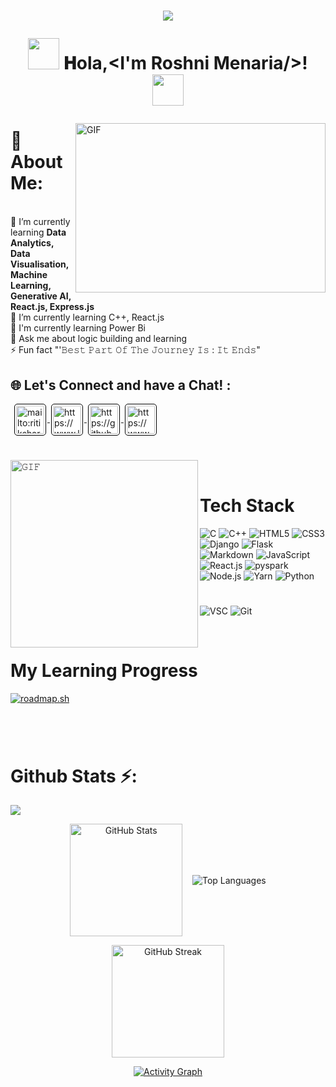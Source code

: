 <h1 align="center">
 <img src="https://cdn.sanity.io/images/tlr8oxjg/production/b2f77e26f28685a51fb7686a39d97a526e03edc3-1456x816.png?w=3840&q=100&fit=clip&auto=format"/>
 
<!--<img src="https://user-images.githubusercontent.com/48784001/203785020-2b4826c1-7ddb-4de8-b65b-ebf6e04c5290.jpeg">-->
<!--<img style="display: block;-webkit-user-select: none;margin: auto;cursor: zoom-in;background-color: hsl(0, 0%, 90%);transition: background-color 300ms;" src="https://user-images.githubusercontent.com/74038190/242390524-0c7eb6ed-663b-4ce4-bfbd-18239a38ba1b.gif" max-width: 100%;>-->

<img src="https://user-images.githubusercontent.com/74038190/213844263-a8897a51-32f4-4b3b-b5c2-e1528b89f6f3.png" width="50px" /> 𝐇ola,&lt;I'm Roshni Menaria/&gt;! <img src="https://user-images.githubusercontent.com/74038190/213844263-a8897a51-32f4-4b3b-b5c2-e1528b89f6f3.png" width="50px" />

</h1>

<img align="right"  height="271" width="400" alt="GIF" src="https://camo.githubusercontent.com/c894cf20fe968187ad03947eb5afcf6871812a4aa3866a0b21dc08305653efbb/68747470733a2f2f63646e2e766964656f706c617374792e636f6d2f616e696d6174696f6e2f6d69646e696768742d636f64696e672d6c6174652d6e696768742d73657373696f6e2d6c6f66692d616e696d6174696f6e2d73746f636b2d616e696d6174696f6e2d35313931372d31303234783537362e6a7067"/>

# 💫 About Me:
 <br />👯 I’m currently learning **Data Analytics, Data Visualisation, Machine Learning, Generative AI, React.js, Express.js**<br />🌱 I’m currently learning C++,  React.js <br /> 🌱 I'm currently learning Power Bi<br>💬 Ask me about logic building and learning <br />⚡ Fun fact "'𝙱𝚎𝚜𝚝 𝙿𝚊𝚛𝚝 𝙾𝚏 𝚃𝚑𝚎 𝙹𝚘𝚞𝚛𝚗𝚎𝚢 𝙸𝚜 : 𝙸𝚝 𝙴𝚗𝚍𝚜"


## 🌐 Let's Connect and have a Chat! :

<p align="left" style='margin: 16px 4px 8px;'>
    <a href="mailto:roshnimenaria@gmail.com" target="_blank" rel="noreferrer">
    <img align="center" src="https://www.vectorlogo.zone/logos/gmail/gmail-icon.svg" alt="mailto:ritiksharma0405@gmail.com" height="45" width="45" style="background: #ffffff; border-radius: 5px; border: 1px solid #000000; margin: 0 2px; padding: 2px;" />   
    </a>
    <a href="https://www.linkedin.com/in/roshni-menaria-0a9282257" target="_blank" rel="noreferrer">
        <img align="center" src="https://www.vectorlogo.zone/logos/linkedin/linkedin-icon.svg" alt="https://www.linkedin.com/in/ritiksharma-code/" height="45" width="45" style="background: #ffffff; border-radius: 5px; border: 1px solid #000000; margin: 0 2px; padding: 2px;" />
    </a>
  <a href="https://github.com/Roshni568" target="_blank" rel="noreferrer">
        <img align="center" src="https://upload.wikimedia.org/wikipedia/commons/thumb/2/24/Github_logo_svg.svg/600px-Github_logo_svg.svg.png?20230420150203" alt="https://github.com/ritiksharma-code" height="45" width="45" style="background: #ffffff; border-radius: 5px; border: 1px solid #000000; margin: 0 2px; padding: 2px;" />
    </a>
  <a href="https://www.codechef.com/users/roshnimenaria" target="_blank" rel="noreferrer">
        <img align="center" src="https://images.crunchbase.com/image/upload/c_lpad,h_256,w_256,f_auto,q_auto:eco,dpr_1/zruiknbedz8yqafxbazb" alt="https://www.codechef.com/users/ritik_sharma45" height="45" width="45" style="background: #ffffff; border-radius: 5px; border: 1px solid #000000; margin: 0 2px; padding: 2px;" />
    </a>
</p>

#

<img align="left" height="300px" width="300px" alt="𝙶𝙸𝙵" src="https://user-images.githubusercontent.com/74038190/221352989-518609ab-b4d1-459e-929f-a08cd2bd9b3c.gif"/>
<br/>

<h1>Tech Stack</h1>

![C](https://img.shields.io/badge/c-%2300599C.svg?style=for-the-badge&logo=c&logoColor=white)
![C++](https://img.shields.io/badge/C%2B%2B-00599C?style=for-the-badge&logo=c%2B%2B&logoColor=white) 
![HTML5](https://img.shields.io/badge/html5-%23E34F26.svg?style=for-the-badge&logo=html5&logoColor=white) 
![CSS3](https://img.shields.io/badge/css3-%231572B6.svg?style=for-the-badge&logo=css3&logoColor=white)  
![Django](https://img.shields.io/badge/Django-092E20?style=for-the-badge&logo=django&logoColor=white) 
![Flask](https://img.shields.io/badge/Flask-000000?style=for-the-badge&logo=flask&logoColor=white) 
![Markdown](https://img.shields.io/badge/Markdown-000000?style=for-the-badge&logo=markdown&logoColor=white) 
![JavaScript](https://img.shields.io/badge/javascript-%23323330.svg?style=for-the-badge&logo=javascript&logoColor=%23F7DF1E) 
![React.js](https://img.shields.io/badge/react-%2320232a.svg?style=for-the-badge&logo=react&logoColor=%2361DAFB) 
![pyspark](https://img.shields.io/badge/Express.js-404D59?style=for-the-badge) 
![Node.js](https://img.shields.io/badge/Node.js-43853D?style=for-the-badge&logo=node.js&logoColor=white) 
![Yarn](https://img.shields.io/badge/yarn-%232C8EBB.svg?style=for-the-badge&logo=yarn&logoColor=white) 
![Python](https://img.shields.io/badge/python-3670A0?style=for-the-badge&logo=python&logoColor=ffdd54) 



#

![VSC](https://img.shields.io/badge/Visual_Studio_Code-0078D4?style=for-the-badge&logo=visual%20studio%20code&logoColor=white) 
![Git](https://img.shields.io/badge/GIT-E44C30?style=for-the-badge&logo=git&logoColor=white)
<!--<code><img height="40" width="40" src="https://cdn.jsdelivr.net/gh/devicons/devicon/icons/android/android-original-wordmark.svg"></code>-->


<br/>

#
<h1>My Learning Progress</h1>


[![roadmap.sh](https://api.roadmap.sh/v1-badge/tall/66136a4b6e2052bda3db9d33?variant=dark)](https://roadmap.sh)

#
<br />
<h1>Github Stats ⚡:</h1>


![](https://github-profile-trophy.vercel.app/?username=Roshni568&theme=radical&no-frame=true&no-bg=false&margin-w=4)
<p align="center"><img align="center" height="180em" src="https://github-readme-stats.vercel.app/api?username=Roshni568&theme=highcontrast&count_private=true&hide_border=true&line_height=20" alt="GitHub Stats"/>   &nbsp;&nbsp;   <img align="center" src="https://github-readme-stats.vercel.app/api/top-langs/?username=rohitagr0310&layout=compact&theme=highcontrast&count_private=true&hide_border=true" alt="Top Languages"/></p>
<p align="center"><img align="center" height="180em" src="https://streak-stats.demolab.com/?user=Roshni568&theme=highcontrast&hide_border=true"alt="GitHub Streak"/></p>
<p align = "center"><a href="https://github.com/ritiksharma-code/github-readme-activity-graph"><img alt="Activity Graph" src="https://github-readme-activity-graph.vercel.app/graph/?username=Roshni568&bg_color=000000&color=FFFF00&line=f78800&point=FFFFFF&hide_border=true" /></a></p>

